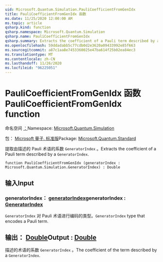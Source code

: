 ```yaml
---
uid: Microsoft.Quantum.Simulation.PauliCoefficientFromGenIdx
title: PauliCoefficientFromGenIdx 函数
ms.date: 11/25/2020 12:00:00 AM
ms.topic: article
qsharp.kind: function
qsharp.namespace: Microsoft.Quantum.Simulation
qsharp.name: PauliCoefficientFromGenIdx
qsharp.summary: Extracts the coefficient of a Pauli term described by a `GeneratorIndex`.
ms.openlocfilehash: 59ddadabb5c77cdb0d2e3620a09433992e85f663
ms.sourcegitcommit: a87c1aa8e7453360025e47ba614f25b02ea84ec3
ms.translationtype: MT
ms.contentlocale: zh-CN
ms.lasthandoff: 11/26/2020
ms.locfileid: "96225051"
---
```

# <a name="paulicoefficientfromgenidx-function"></a><span data-ttu-id="de07d-102">PauliCoefficientFromGenIdx 函数</span><span class="sxs-lookup"><span data-stu-id="de07d-102">PauliCoefficientFromGenIdx function</span></span>

<span data-ttu-id="de07d-103">命名空间 [：](xref:Microsoft.Quantum.Simulation)</span><span class="sxs-lookup"><span data-stu-id="de07d-103">Namespace: [Microsoft.Quantum.Simulation](xref:Microsoft.Quantum.Simulation)</span></span>

<span data-ttu-id="de07d-104">包： [Microsoft 量子. 标准版](https://nuget.org/packages/Microsoft.Quantum.Standard)</span><span class="sxs-lookup"><span data-stu-id="de07d-104">Package: [Microsoft.Quantum.Standard](https://nuget.org/packages/Microsoft.Quantum.Standard)</span></span>


<span data-ttu-id="de07d-105">提取由描述的 Pauli 术语的系数 `GeneratorIndex` 。</span><span class="sxs-lookup"><span data-stu-id="de07d-105">Extracts the coefficient of a Pauli term described by a `GeneratorIndex`.</span></span>

```qsharp
function PauliCoefficientFromGenIdx (generatorIndex : Microsoft.Quantum.Simulation.GeneratorIndex) : Double
```


## <a name="input"></a><span data-ttu-id="de07d-106">输入</span><span class="sxs-lookup"><span data-stu-id="de07d-106">Input</span></span>

### <a name="generatorindex--generatorindex"></a><span data-ttu-id="de07d-107">generatorIndex： [generatorIndex](xref:Microsoft.Quantum.Simulation.GeneratorIndex)</span><span class="sxs-lookup"><span data-stu-id="de07d-107">generatorIndex : [GeneratorIndex](xref:Microsoft.Quantum.Simulation.GeneratorIndex)</span></span>

<span data-ttu-id="de07d-108">`GeneratorIndex` 对 Pauli 术语进行编码的类型。</span><span class="sxs-lookup"><span data-stu-id="de07d-108">`GeneratorIndex` type that encodes a Pauli term.</span></span>



## <a name="output--double"></a><span data-ttu-id="de07d-109">输出： [Double](xref:microsoft.quantum.lang-ref.double)</span><span class="sxs-lookup"><span data-stu-id="de07d-109">Output : [Double](xref:microsoft.quantum.lang-ref.double)</span></span>

<span data-ttu-id="de07d-110">描述的术语的系数 `GeneratorIndex` 。</span><span class="sxs-lookup"><span data-stu-id="de07d-110">The coefficient of the term described by a `GeneratorIndex`.</span></span>